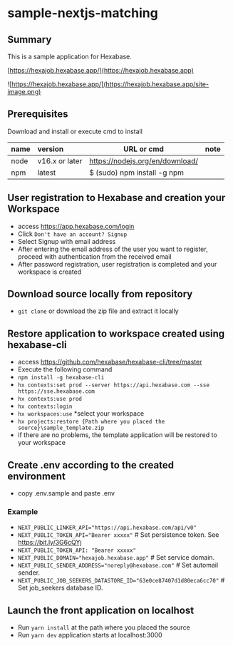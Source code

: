 # sample-nextjs-matching

## Summary
This is a sample application for Hexabase.

[https://hexajob.hexabase.app/](https://hexajob.hexabase.app)

![https://hexajob.hexabase.app/](https://hexajob.hexabase.app/site-image.png) 

## Prerequisites 
Download and install or execute cmd to install

|name            |version     |URL or cmd | note
|:-----------|:---------------|-------------------------------------|--
|node        |v16.x or later  |https://nodejs.org/en/download/| 
|npm         |latest          |$ (sudo) npm install -g npm |

## User registration to Hexabase and creation your Workspace
- access https://app.hexabase.com/login
- Click `Don't have an account? Signup`
- Select Signup with email address
- After entering the email address of the user you want to register, proceed with authentication from the received email
- After password registration, user registration is completed and your workspace is created

## Download source locally from repository
- `git clone` or download the zip file and extract it locally

## Restore application to workspace created using hexabase-cli
- access https://github.com/hexabase/hexabase-cli/tree/master
- Execute the following command
- `npm install -g hexabase-cli`
- `hx contexts:set prod --server https://api.hexabase.com --sse https://sse.hexabase.com `
- `hx contexts:use prod`
- `hx contexts:login`
- `hx workspaces:use` *select your workspace
- `hx projects:restore {Path where you placed the source}\sample_template.zip`
- if there are no problems, the template application will be restored to your workspace

## Create .env according to the created environment
- copy .env.sample and paste .env
### Example
- `NEXT_PUBLIC_LINKER_API="https://api.hexabase.com/api/v0"`
- `NEXT_PUBLIC_TOKEN_API="Bearer xxxxx"` # Set persistence token. See https://bit.ly/3G6cQYj
- `NEXT_PUBLIC_TOKEN_API: "Bearer xxxxx"`
- `NEXT_PUBLIC_DOMAIN="hexajob.hexabase.app"` # Set service domain.
- `NEXT_PUBLIC_SENDER_ADDRESS="noreply@hexabase.com"` # Set automail sender.
- `NEXT_PUBLIC_JOB_SEEKERS_DATASTORE_ID="63e0ce87407d1d80eca6cc70"` # Set job_seekers database ID.

## Launch the front application on localhost
- Run `yarn install` at the path where you placed the source
- Run `yarn dev` application starts at localhost:3000